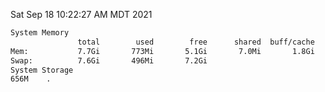 Sat Sep 18 10:22:27 AM MDT 2021
```bash
System Memory
               total        used        free      shared  buff/cache   available
Mem:           7.7Gi       773Mi       5.1Gi       7.0Mi       1.8Gi       6.6Gi
Swap:          7.6Gi       496Mi       7.2Gi
System Storage
656M	.
```
